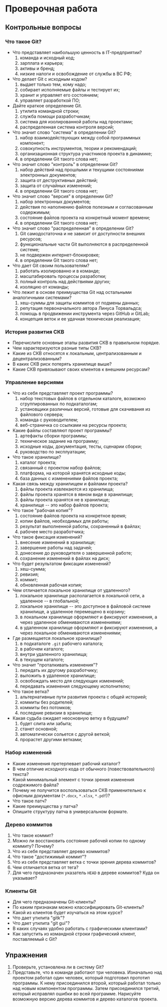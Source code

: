 # Проверочная работа

## Контрольные вопросы

### Что такое Git?

* Что представляет наибольшую ценность в IT-предприятии?
    1) команда и исходный код;
    1) зарплата и карьера;
    1) активы и бренд;
    1) низкие налоги и освобождение от службы в ВС РФ;
* Что делает Git с исходным кодом?
    1) выдает только тем, кому надо;
    1) собирает исполняемые файлы и тестирует их;
    1) хранит и управляет его состоянием;
    1) управляет разработкой ПО;
* Дайте краткое определение Git.
    1) утилита командной строки;
    1) служба помощи разработчикам;
    1) система для изолированной работы над проектами;
    1) распределенная система контроля версий;
* Что значит слово "система" в определении Git?
    1) набор взаимодействующих между собой программных компонент;
    1) совокупность инструментов, теории и рекомендаций;
    1) организационная структура участников проекта в динамике;
    1) в определении Git такого слова нет;
* Что значит слово "контроль" в определении Git?
    1) набор действий над прошлыми и текущими состояниями электронных документов;
    1) защита от деструктивных действий;
    1) защита от случайных изменений;
    1) в определении Git такого слова нет;
* Что значит слово "версия" в определении Git?
    1) набор электронных документов;
    1) действия по наполнению файлов полезным и согласованным содержимым;
    1) состояние файлов проекта на конкретный момент времени;
    1) в определении Git такого слова нет;
* Что значит слово "распределенная" в определении Git?
    1) Git самодостаточна и не зависит от доступности внешних ресурсов;
    1) функциональные части Git выполняются в распределенной системе;
    1) не подвержен интернет-блокировке;
    1) в определении Git такого слова нет;
* Что дает Git своим пользователям?
    1) работать изолированно и в команде;
    1) масштабировать процессы разработки;
    1) полный контроль над действиями других;
    1) изоляцию от команды;
* Что лежит в основе преимущества Git над остальными аналогичными системами?
    1) хеш-суммы для защиты коммитов от подмены данных;
    1) репутация первоначального автора Линуса Торвальдса;
    1) помощь в продвижении инструмента через GitHub и GitLab;
    1) концепция веток и ее удачная техническая реализация;


### История развития СКВ

* Перечислите основные этапы развития СКВ в правильном порядке.
* Чем характеризуются разные типы СКВ?
* Какие из СКВ относятся к локальным, централизованным и децентрализованным?
* В каких СКВ риск потерять хранилище выше?
* Какие СКВ привязывают своих клиентов к внешним ресурсам?


### Управление версиями

* Что из себя представляет проект программы?
    1) набор текстовых файлов в отдельном каталоге, возможно сгруппированных по подкаталогам;
    1) установщики различных версий, готовые для скачивания из файлового сервера;
    1) команда с руководителем;
    1) веб-страничка со ссылками на ресурсы проекта;
* Какие файлы составляют проект программы?
    1) артефакты сборки программы;
    1) техническое задание на программу;
    1) исходные коды, документация, тесты, сценарии сборки;
    1) руководство по эксплуатации;
* Что такое хранилище?
    1) каталог проекта;
    1) связанный с проектом набор файлов;
    1) платформа, на которой хранятся исходные коды;
    1) база данных с изменениями файлов проекта;
* Какая связь между хранилищем и файлами проекта?
    1) файлы проекта извлекаются из хранилища;
    1) файлы проекта хранятся в явном виде в хранилище;
    1) файлы проекта хранятся не в хранилище;
    1) хранилище -- это набор файлов проекта;
* Что такое "рабочая копия"?
    1) состояние файлов проекта на конкретное время;
    1) копии файлов, необходимых для работы;
    1) результат выполненной работы, сохраненный в файлах;
    1) рабочее место разработчика;
* Что такое фиксация изменений?
    1) внесение изменений в хранилище;
    1) завершение работы над задачей;
    1) донесение до руководителя о завершенной работе;
    1) сохранение изменений в файлах на диск;
* Что будет результатом фиксации изменений?
    1) хеш-сумма;
    1) ревизия;
    1) коммит;
    1) обновленная рабочая копия;
* Чем отличается локальное хранилище от удаленного?
    1) локальное хранилище располагается в локальной сети, а удаленное -- в глобальной;
    1) локальное хранилище -- это доступное в файловой системе хранилище, а удаленное перемещено в корзину;
    1) в локальном хранилище оформляют и фиксируют изменения, а через удаленное обмениваются изменениями;
    1) в удаленном хранилище оформляют и фиксируют изменения, а через локальное обмениваются изменениями;
* Где размещается локальное хранилище?
    1) в подкаталоге `.git` рабочего каталога;
    1) в рабочем каталоге;
    1) внутри удаленного хранилища;
    1) в текущем каталоге;
* Что значит "проталкивать изменения"?
    1) передать их другому разработчику;
    1) выложить в удаленное хранилище;
    1) освобождать место для следующих изменений;
    1) передавать изменения следующему исполнителю;
* Что такое ветка?
    1) альтернативные пути развития проекта с общей историей;
    1) коммиты без родителей;
    1) коммиты без потомков;
    1) последние ревизии в хранилище;
* Какая судьба ожидает неосновную ветку в будущем?
    1) будет слита или забыта;
    1) станет основной;
    1) автоматически сольется с другой веткой;
    1) прорастет другими ветками;


### Набор изменений

* Какие изменения претерпевает рабочий каталог?
* В чем отличие исходного кода от обычного (повествовательного) текста?
* Какой минимальный элемент с точки зрения изменения содрежимого файла?
* Почему не получится воспользоваться СКВ применительно к офисным документам (`*.docx`, `*.xlsx`, `*.pdf`)?
* Что такое патч?
* Какие преимущества у патча?
* Опишите структуру патча в универсальном формате.


### Дерево коммитов

1. Что такое коммит?
1. Можно ли восстановить состояние рабочей копии по одному коммиту?
  Почему?
1. Что из себя представляет дерево коммитов?
1. Что такое "достижимый коммит"?
1. Что из себя представляет ветка с точки зрения дерева коммитов?
1. Чем отличается ветка от тега?
1. Для чего предназначен указатель `HEAD` в дереве коммитов?
  Куда он указывает?


### Клиенты Git

* Для чего предназначены Git-клиенты?
* По каким признакам можно классифицировать Git-клиенты?
* Какой из клиентов будет изучаться на этом курсе?
* Что дает утилита "gitk"?
* Что дает утилита "git gui"?
* В каких случаях удобно работать с графическими клиентами?
* Как запустить из командной строки графический клиент, поставляемый с Git?


## Упражнения

1. Проверьте, установлена ли в систему Git?
1. Представьте, что в команде работают три человека.
  Изначально над проектом работал один человек, который подготовил прототип программы.
  К нему присоединился второй, который работал только над новым компонентом программы.
  Затем присоединился третий, который исправлял ошибки во всей программе.
  Нарисуйте возможную версию дерева коммитов и дерево каталогов проекта.
